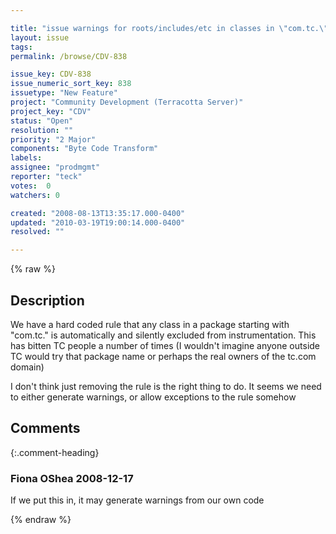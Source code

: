 ```yaml
---

title: "issue warnings for roots/includes/etc in classes in \"com.tc.\" "
layout: issue
tags: 
permalink: /browse/CDV-838

issue_key: CDV-838
issue_numeric_sort_key: 838
issuetype: "New Feature"
project: "Community Development (Terracotta Server)"
project_key: "CDV"
status: "Open"
resolution: ""
priority: "2 Major"
components: "Byte Code Transform"
labels: 
assignee: "prodmgmt"
reporter: "teck"
votes:  0
watchers: 0

created: "2008-08-13T13:35:17.000-0400"
updated: "2010-03-19T19:00:14.000-0400"
resolved: ""

---
```




{% raw %}



## Description

<div markdown="1" class="description">

We have a hard coded rule that any class in a package starting with "com.tc." is automatically and silently excluded from instrumentation. This has bitten TC people a number of times (I wouldn't imagine anyone outside TC would try that package name or perhaps the real owners of the tc.com domain) 

I don't think just removing the rule is the right thing to do. It seems we need to either generate warnings, or allow exceptions to the rule somehow

</div>

## Comments


{:.comment-heading}
### **Fiona OShea** <span class="date">2008-12-17</span>

<div markdown="1" class="comment">

If we put this in, it may generate warnings from our own code

</div>



{% endraw %}
